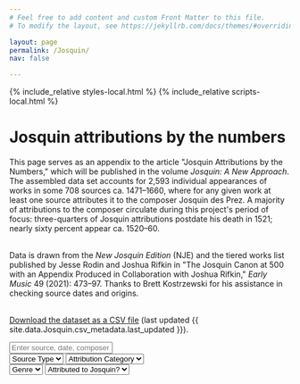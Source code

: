 ```yaml
---
# Feel free to add content and custom Front Matter to this file.
# To modify the layout, see https://jekyllrb.com/docs/themes/#overriding-theme-defaults

layout: page
permalink: /Josquin/
nav: false

---
```


<script async src="https://www.googletagmanager.com/gtag/js?id=G-38882FHV3H"></script>
<script>
  window.dataLayer = window.dataLayer || [];
  function gtag(){dataLayer.push(arguments);}
  gtag('js', new Date());

  gtag('config', 'G-38882FHV3H');
</script>

{% include_relative styles-local.html %}
{% include_relative scripts-local.html %}

<div class="page-wrapper">
<div class="page-header">
  <h1>Josquin attributions by the numbers</h1>
</div>

<div class="description">This page serves as an appendix to the article "Josquin Attributions by the Numbers," which will be published in the volume <i>Josquin: A New Approach</i>. The assembled data set accounts for 2,593 individual appearances of works in some 708 sources ca. 1471–1660, where for any given work at least one source attributes it to the composer Josquin des Prez. A majority of attributions to the composer circulate during this project's period of focus: three-quarters of Josquin attributions postdate his death in 1521; nearly sixty percent appear ca. 1520–60.<br><br>

Data is drawn from the <i>New Josquin Edition</i> (NJE) and the tiered works list published by Jesse Rodin and Joshua Rifkin in "The Josquin Canon at 500 with an Appendix Produced in Collaboration with Joshua Rifkin," <i>Early Music</i> 49 (2021): 473–97. Thanks to Brett Kostrzewski for his assistance in checking source dates and origins. <br><br>

<a href="/Josquin/Josquin.csv" download>Download the dataset as a CSV file</a> (last updated {{ site.data.Josquin.csv_metadata.last_updated }}).</div>

<div id="search-interface">
  <div id="search-top">
    <input type="text" id="input" onkeyup="FreeTextSearch()" placeholder="Enter source, date, composer">
    <span id="search-count"></span>
  </div>
  <div id="filter-bar">
    <div class="filter-group">
      <select id="filter-source-type" onchange="FreeTextSearch()">
        <option value="">Source Type</option>
      </select>
      <select id="filter-attribution-category" onchange="FreeTextSearch()">
        <option value="">Attribution Category</option>
      </select>
    </div>
    <div class="filter-group">
      <select id="filter-source-genre" onchange="FreeTextSearch()">
        <option value="">Genre</option>
      </select>
      <select id="filter-josquin" onchange="FreeTextSearch()">
        <option value="">Attributed to Josquin?</option>
      </select>
    </div>
  </div>
</div>

<div id="list"></div>
</div>
